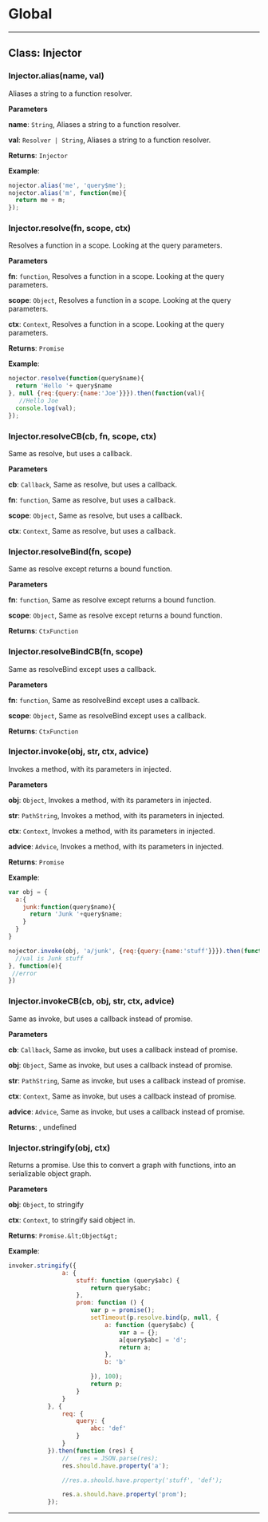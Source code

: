 # Global





* * *

## Class: Injector


### Injector.alias(name, val) 

Aliases a string to a function resolver.

**Parameters**

**name**: `String`, Aliases a string to a function resolver.

**val**: `Resolver | String`, Aliases a string to a function resolver.

**Returns**: `Injector`

**Example**:
```js
nojector.alias('me', 'query$me');
nojector.alias('m', function(me){
  return me + m;
});
```

### Injector.resolve(fn, scope, ctx) 

Resolves a function in a scope.   Looking at the query parameters.

**Parameters**

**fn**: `function`, Resolves a function in a scope.   Looking at the query parameters.

**scope**: `Object`, Resolves a function in a scope.   Looking at the query parameters.

**ctx**: `Context`, Resolves a function in a scope.   Looking at the query parameters.

**Returns**: `Promise`

**Example**:
```js
nojector.resolve(function(query$name){
  return 'Hello '+ query$name
}, null {req:{query:{name:'Joe'}}}).then(function(val){
   //Hello Joe
  console.log(val);
});
```

### Injector.resolveCB(cb, fn, scope, ctx) 

Same as resolve, but uses a callback.

**Parameters**

**cb**: `Callback`, Same as resolve, but uses a callback.

**fn**: `function`, Same as resolve, but uses a callback.

**scope**: `Object`, Same as resolve, but uses a callback.

**ctx**: `Context`, Same as resolve, but uses a callback.


### Injector.resolveBind(fn, scope) 

Same as resolve except returns a bound function.

**Parameters**

**fn**: `function`, Same as resolve except returns a bound function.

**scope**: `Object`, Same as resolve except returns a bound function.

**Returns**: `CtxFunction`

### Injector.resolveBindCB(fn, scope) 

Same as resolveBind except uses a callback.

**Parameters**

**fn**: `function`, Same as resolveBind except uses a callback.

**scope**: `Object`, Same as resolveBind except uses a callback.

**Returns**: `CtxFunction`

### Injector.invoke(obj, str, ctx, advice) 

Invokes a method, with its parameters in injected.

**Parameters**

**obj**: `Object`, Invokes a method, with its parameters in injected.

**str**: `PathString`, Invokes a method, with its parameters in injected.

**ctx**: `Context`, Invokes a method, with its parameters in injected.

**advice**: `Advice`, Invokes a method, with its parameters in injected.

**Returns**: `Promise`

**Example**:
```js
var obj = {
  a:{
    junk:function(query$name){
      return 'Junk '+query$name;
    }
  }
}

nojector.invoke(obj, 'a/junk', {req:{query:{name:'stuff'}}}).then(function(val){
  //val is Junk stuff
}, function(e){
 //error
})
```

### Injector.invokeCB(cb, obj, str, ctx, advice) 

Same as invoke, but uses a callback instead of promise.

**Parameters**

**cb**: `Callback`, Same as invoke, but uses a callback instead of promise.

**obj**: `Object`, Same as invoke, but uses a callback instead of promise.

**str**: `PathString`, Same as invoke, but uses a callback instead of promise.

**ctx**: `Context`, Same as invoke, but uses a callback instead of promise.

**advice**: `Advice`, Same as invoke, but uses a callback instead of promise.

**Returns**: , undefined

### Injector.stringify(obj, ctx) 

Returns a promise.  Use this to convert a graph with functions,
into an serializable object graph.

**Parameters**

**obj**: `Object`, to stringify

**ctx**: `Context`, to stringify said object in.

**Returns**: `Promise.&lt;Object&gt;`

**Example**:
```js
invoker.stringify({
               a: {
                   stuff: function (query$abc) {
                       return query$abc;
                   },
                   prom: function () {
                       var p = promise();
                       setTimeout(p.resolve.bind(p, null, {
                           a: function (query$abc) {
                               var a = {};
                               a[query$abc] = 'd';
                               return a;
                           },
                           b: 'b'

                       }), 100);
                       return p;
                   }
               }
           }, {
               req: {
                   query: {
                       abc: 'def'
                   }
               }
           }).then(function (res) {
               //   res = JSON.parse(res);
               res.should.have.property('a');

               //res.a.should.have.property('stuff', 'def');

               res.a.should.have.property('prom');
           });
```



* * *










